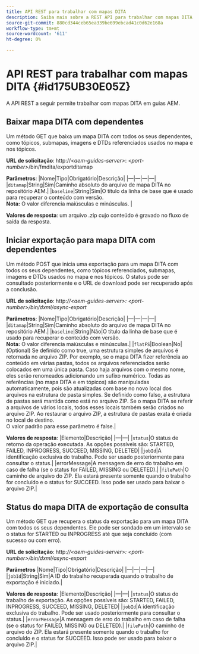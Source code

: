 ```yaml
---
title: API REST para trabalhar com mapas DITA
description: Saiba mais sobre a REST API para trabalhar com mapas DITA
source-git-commit: 880cd344ceb65ea339be699ebcad41c0d62e168a
workflow-type: tm+mt
source-wordcount: '611'
ht-degree: 0%

---
```


# API REST para trabalhar com mapas DITA {#id175UB30E05Z}

A API REST a seguir permite trabalhar com mapas DITA em guias AEM.

## Baixar mapa DITA com dependentes

Um método GET que baixa um mapa DITA com todos os seus dependentes, como tópicos, submapas, imagens e DTDs referenciados usados no mapa e nos tópicos.

**URL de solicitação**: http://*&lt;aem-guides-server>*: *&lt;port-number>*/bin/fmdita/exportditamap

**Parâmetros**: |Nome|Tipo|Obrigatório|Descrição| |—|—|—|—| |`ditamap`|String|Sim|Caminho absoluto do arquivo de mapa DITA no repositório AEM.| |`baseline`|String|Sim|O título da linha de base que é usado para recuperar o conteúdo com versão. <br> **Nota:** O valor diferencia maiúsculas e minúsculas. |

**Valores de resposta**: um arquivo .zip cujo conteúdo é gravado no fluxo de saída da resposta.

## Iniciar exportação para mapa DITA com dependentes

Um método POST que inicia uma exportação para um mapa DITA com todos os seus dependentes, como tópicos referenciados, submapas, imagens e DTDs usados no mapa e nos tópicos. O status pode ser consultado posteriormente e o URL de download pode ser recuperado após a conclusão.

**URL de solicitação**: http:*//&lt;aem-guides-server>: &lt;port-number>/bin/dxml/async-export*

**Parâmetros**: |Nome|Tipo|Obrigatório|Descrição| |—|—|—|—| |`ditamap`|String|Sim|Caminho absoluto do arquivo de mapa DITA no repositório AEM.| |`baseline`|String|Não|O título da linha de base que é usado para recuperar o conteúdo com versão. <br> **Nota:** O valor diferencia maiúsculas e minúsculas.| |`flatFS`|Boolean|No|\(Optional\) Se definido como true, uma estrutura simples de arquivos é retornada no arquivo ZIP. Por exemplo, se o mapa DITA fizer referência ao conteúdo em várias pastas, todos os arquivos referenciados serão colocados em uma única pasta. Caso haja arquivos com o mesmo nome, eles serão renomeados adicionando um sufixo numérico. Todas as referências \(no mapa DITA e em tópicos\) são manipuladas automaticamente, pois são atualizadas com base no novo local dos arquivos na estrutura de pasta simples. Se definido como falso, a estrutura de pastas será mantida como está no arquivo ZIP. Se o mapa DITA se referir a arquivos de vários locais, todos esses locais também serão criados no arquivo ZIP. Ao restaurar o arquivo ZIP, a estrutura de pastas exata é criada no local de destino. <br> O valor padrão para esse parâmetro é false.|

**Valores de resposta**: |Elemento|Descrição| |—|—| |`status`|O status de retorno da operação executada. As opções possíveis são: STARTED, FAILED, INPROGRESS, SUCCEED, MISSING, DELETED| |`jobId`|A identificação exclusiva do trabalho. Pode ser usado posteriormente para consultar o status.| |errorMessage|A mensagem de erro do trabalho em caso de falha \(se o status for FAILED, MISSING ou DELETED\).| |`filePath`|O caminho de arquivo do ZIP. Ela estará presente somente quando o trabalho for concluído e o status for SUCCEED. Isso pode ser usado para baixar o arquivo ZIP.|

## Status do mapa DITA de exportação de consulta

Um método GET que recupera o status da exportação para um mapa DITA com todos os seus dependentes. Ele pode ser sondado em um intervalo se o status for STARTED ou INPROGRESS até que seja concluído \(com sucesso ou com erro\).

**URL de solicitação**: http:*//&lt;aem-guides-server>: &lt;port-number>/bin/dxml/async-export*

**Parâmetros**
|Nome|Tipo|Obrigatório|Descrição| |—|—|—|—| |`jobId`|String|Sim|A ID do trabalho recuperada quando o trabalho de exportação é iniciado.|

**Valores de resposta**: |Elemento|Descrição| |—|—| |`status`|O status do trabalho de exportação. As opções possíveis são: STARTED, FAILED, INPROGRESS, SUCCEED, MISSING, DELETED| |`jobId`|A identificação exclusiva do trabalho. Pode ser usado posteriormente para consultar o status.| |`errorMessage`|A mensagem de erro do trabalho em caso de falha \(se o status for FAILED, MISSING ou DELETED\).| |`filePath`|O caminho de arquivo do ZIP. Ela estará presente somente quando o trabalho for concluído e o status for SUCCEED. Isso pode ser usado para baixar o arquivo ZIP.|
